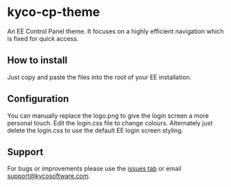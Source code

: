 kyco-cp-theme
=============

An EE Control Panel theme. It focuses on a highly efficient navigation which is fixed for quick access.

How to install
--------------

Just copy and paste the files into the root of your EE installation.


Configuration
-------------

You can manually replace the logo.png to give the login screen a more personal touch. Edit the login.css file
to change colours. Alternately just delete the login.css to use the default EE login screen styling.


Support
-------

For bugs or improvements please use the [issues tab](https://github.com/kyco/kyco-cp-theme/issues)
or email [support@kycosoftware.com](mailto:support@kycosoftware.com).
